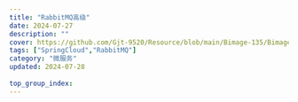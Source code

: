 ```yaml
---
title: "RabbitMQ高级"
date: 2024-07-27
description: ""
cover: https://github.com/Gjt-9520/Resource/blob/main/Bimage-135/Bimage84.jpg?raw=true
tags: ["SpringCloud","RabbitMQ"]
category: "微服务"
updated: 2024-07-28
  
top_group_index: 
---
```


